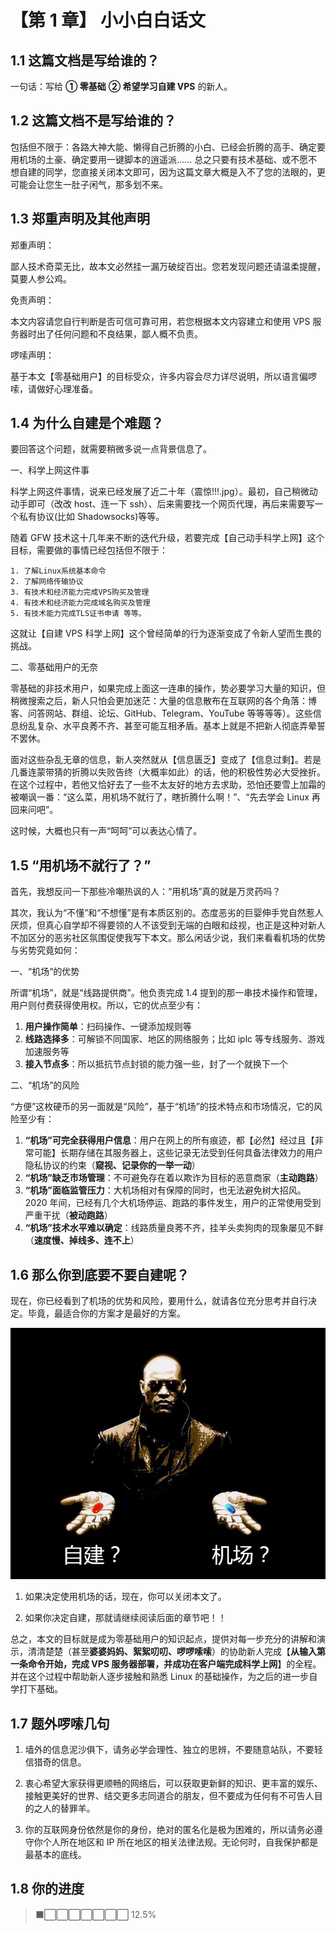 # 【第 1 章】 小小白白话文

## 1.1 这篇文档是写给谁的？

一句话：写给 **① 零基础** **② 希望学习自建 VPS** 的新人。

## 1.2 这篇文档不是写给谁的？

包括但不限于：各路大神大能、懒得自己折腾的小白、已经会折腾的高手、确定要用机场的土豪、确定要用一键脚本的逍遥派...... 总之只要有技术基础、或不愿不想自建的同学，您直接关闭本文即可，因为这篇文章大概是入不了您的法眼的，更可能会让您生一肚子闲气，那多划不来。

## 1.3 郑重声明及其他声明

郑重声明：

鄙人技术奇菜无比，故本文必然挂一漏万破绽百出。您若发现问题还请温柔提醒，莫要人参公鸡。

免责声明：

本文内容请您自行判断是否可信可靠可用，若您根据本文内容建立和使用 VPS 服务器时出了任何问题和不良结果，鄙人概不负责。

啰嗦声明：

基于本文【零基础用户】的目标受众，许多内容会尽力详尽说明，所以语言偏啰嗦，请做好心理准备。

## 1.4 为什么自建是个难题？

要回答这个问题，就需要稍微多说一点背景信息了。

一、科学上网这件事

科学上网这件事情，说来已经发展了近二十年（震惊!!!.jpg）。最初，自己稍微动动手即可（改改 host、连一下 ssh）、后来需要找一个网页代理，再后来需要写一个私有协议(比如 Shadowsocks)等等。
  
随着 GFW 技术这十几年来不断的迭代升级，若要完成【自己动手科学上网】这个目标，需要做的事情已经包括但不限于：

    1. 了解Linux系统基本命令
    2. 了解网络传输协议
    3. 有技术和经济能力完成VPS购买及管理
    4. 有技术和经济能力完成域名购买及管理
    5. 有技术能力完成TLS证书申请 等等。

这就让【自建 VPS 科学上网】这个曾经简单的行为逐渐变成了令新人望而生畏的挑战。

二、零基础用户的无奈

零基础的非技术用户，如果完成上面这一连串的操作，势必要学习大量的知识，但稍微搜索之后，新人只怕会更加迷茫：大量的信息散布在互联网的各个角落：博客、问答网站、群组、论坛、GitHub、Telegram、YouTube 等等等等）。这些信息纷乱复杂、水平良莠不齐、甚至可能互相矛盾。基本上就是不把新人彻底弄晕誓不罢休。

面对这些杂乱无章的信息，新人突然就从【信息匮乏】变成了【信息过剩】。若是几番连蒙带猜的折腾以失败告终（大概率如此）的话，他的积极性势必大受挫折。在这个过程中，若他又恰好去了一些不太友好的地方去求助，恐怕还要雪上加霜的被嘲讽一番：“这么菜，用机场不就行了，瞎折腾什么啊！”、“先去学会 Linux 再回来问吧”。

这时候，大概也只有一声“呵呵”可以表达心情了。

## 1.5 “用机场不就行了？”

首先，我想反问一下那些冷嘲热讽的人：“用机场”真的就是万灵药吗？

其次，我认为“不懂”和“不想懂”是有本质区别的。态度恶劣的巨婴伸手党自然惹人厌烦，但真心自学却不得要领的人不该受到无端的白眼和歧视，也正是这种对新人不加区分的恶劣社区氛围促使我写下本文。那么闲话少说，我们来看看机场的优势与劣势究竟如何：

一、“机场“的优势

所谓“机场”，就是“线路提供商”。他负责完成 1.4 提到的那一串技术操作和管理，用户则付费获得使用权。所以，它的优点至少有：

1. **用户操作简单**：扫码操作、一键添加规则等
2. **线路选择多**：可解锁不同国家、地区的网络服务；比如 iplc 等专线服务、游戏加速服务等
3. **接入节点多**：所以抵抗节点封锁的能力强一些，封了一个就换下一个

二、“机场”的风险

“方便”这枚硬币的另一面就是“风险”，基于“机场”的技术特点和市场情况，它的风险至少有：

1. **“机场”可完全获得用户信息**：用户在网上的所有痕迹，都【必然】经过且【非常可能】长期存储在其服务器上，这些记录无法受到任何具备法律效力的用户隐私协议的约束（**窥视、记录你的一举一动**）
2. **“机场”缺乏市场管理**：不可避免存在着以欺诈为目标的恶意商家（**主动跑路**）
3. **“机场”面临监管压力**：大机场相对有保障的同时，也无法避免树大招风。2020 年间，已经有几个大机场停运、跑路的事件发生，用户的正常使用受到严重干扰（**被动跑路**）
4. **“机场”技术水平难以确定**：线路质量良莠不齐，挂羊头卖狗肉的现象屡见不鲜（**速度慢、掉线多、连不上**）

## 1.6 那么你到底要不要自建呢？

现在，你已经看到了机场的优势和风险，要用什么，就请各位充分思考并自行决定。毕竟，最适合你的方案才是最好的方案。

![It's Your Choice!](./ch01-img01-choice.png)

1. 如果决定使用机场的话，现在，你可以关闭本文了。

2. 如果你决定自建，那就请继续阅读后面的章节吧！！

总之，本文的目标就是成为零基础用户的知识起点，提供对每一步充分的讲解和演示，清清楚楚（甚至**婆婆妈妈、絮絮叨叨、啰啰嗦嗦**）的协助新人完成【**从输入第一条命令开始，完成 VPS 服务器部署，并成功在客户端完成科学上网**】的全程。并在这个过程中帮助新人逐步接触和熟悉 Linux 的基础操作，为之后的进一步自学打下基础。

## 1.7 题外啰嗦几句

1. 墙外的信息泥沙俱下，请务必学会理性、独立的思辨，不要随意站队，不要轻信猎奇的信息。

2. 衷心希望大家获得更顺畅的网络后，可以获取更新鲜的知识、更丰富的娱乐、接触更美好的世界、结交更多志同道合的朋友，但不要成为任何有不可告人目的之人的替罪羊。

3. 你的互联网身份依然是你的身份，绝对的匿名化是极为困难的，所以请务必遵守你个人所在地区和 IP 所在地区的相关法律法规。无论何时，自我保护都是最基本的底线。

## 1.8 你的进度

> ⬛⬜⬜⬜⬜⬜⬜⬜ 12.5%
